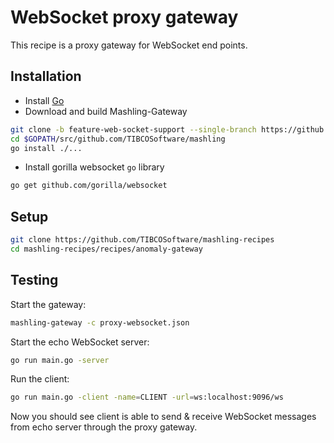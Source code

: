 # WebSocket proxy gateway
This recipe is a proxy gateway for WebSocket end points.

## Installation
* Install [Go](https://golang.org/)
* Download and build Mashling-Gateway

```bash
git clone -b feature-web-socket-support --single-branch https://github.com/TIBCOSoftware/mashling.git $GOPATH/src/github.com/TIBCOSoftware/mashling
cd $GOPATH/src/github.com/TIBCOSoftware/mashling
go install ./...
```
* Install gorilla websocket `go` library
```bash
go get github.com/gorilla/websocket
```

## Setup

```bash
git clone https://github.com/TIBCOSoftware/mashling-recipes
cd mashling-recipes/recipes/anomaly-gateway
```

## Testing

Start the gateway:

```bash
mashling-gateway -c proxy-websocket.json
```

Start the echo WebSocket server:
```bash
go run main.go -server
```

Run the client:
```bash
go run main.go -client -name=CLIENT -url=ws:localhost:9096/ws
```

Now you should see client is able to send & receive WebSocket messages from echo server through the proxy gateway.